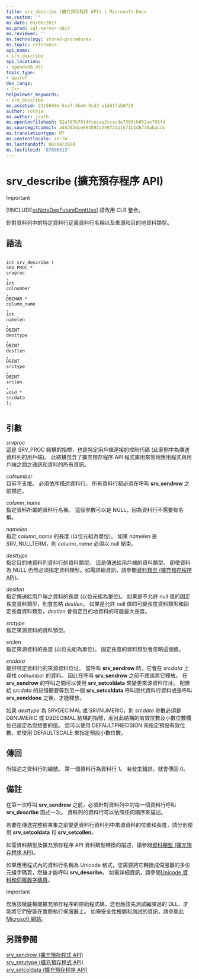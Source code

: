```yaml
---
title: srv_describe (擴充預存程序 API) | Microsoft Docs
ms.custom: ''
ms.date: 03/06/2017
ms.prod: sql-server-2014
ms.reviewer: ''
ms.technology: stored-procedures
ms.topic: reference
api_name:
- srv_describe
api_location:
- opends60.dll
topic_type:
- apiref
dev_langs:
- C++
helpviewer_keywords:
- srv_describe
ms.assetid: 2115600e-5ce7-4be0-9cd3-a1dd1fab0729
author: rothja
ms.author: jroth
ms.openlocfilehash: 52a397b79f4fcecaa2ccacde7500cb852ae793fd
ms.sourcegitcommit: ad4d92dce894592a259721a1571b1d8736abacdb
ms.translationtype: MT
ms.contentlocale: zh-TW
ms.lasthandoff: 08/04/2020
ms.locfileid: "87606313"
---
```

# <a name="srv_describe-extended-stored-procedure-api"></a>srv_describe (擴充預存程序 API)
    
> [!IMPORTANT]  
>  [!INCLUDE[ssNoteDepFutureDontUse](../../includes/ssnotedepfuturedontuse-md.md)] 請改用 CLR 整合。  
  
 針對資料列中的特定資料行定義資料行名稱以及來源和目的地資料類型。  
  
## <a name="syntax"></a>語法  
  
```  
  
int srv_describe (  
SRV_PROC *  
srvproc  
,  
int  
colnumber  
,  
DBCHAR *  
column_name  
,  
int  
namelen  
,  
DBINT  
desttype  
,  
DBINT  
destlen  
,  
DBINT  
srctype  
,  
DBINT  
srclen  
,  
void *  
srcdata  
);  
  
```  
  
## <a name="arguments"></a>引數  
 *srvproc*  
 這是 SRV_PROC 結構的指標，也是特定用戶端連接的控制代碼 (此案例中為傳送資料列的用戶端)。 此結構包含了擴充預存程序 API 程式庫用來管理應用程式與用戶端之間之通訊和資料的所有資訊。  
  
 *colnumber*  
 目前不支援。 必須依序描述資料行。 所有資料行都必須在呼叫 **srv_sendrow** 之前描述。  
  
 *column_name*  
 指定資料所屬的資料行名稱。 這個參數可以是 NULL，因為資料行不需要有名稱。  
  
 *namelen*  
 指定 *column_name* 的長度 (以位元組為單位)。 如果 *namelen* 是 SRV_NULLTERM，則 *column_name* 必須以 null 結束。  
  
 *desttype*  
 指定目的地資料列資料行的資料類型。 這是傳送給用戶端的資料類型。 即使資料為 NULL 仍然必須指定資料類型。如需詳細資訊，請參閱[資料類型 &#40;擴充預存程序 API&#41;](data-types-extended-stored-procedure-api.md)。  
  
 *destlen*  
 指定傳送給用戶端之資料的長度 (以位元組為單位)。 如果是不允許 null 值的固定長度資料類型，則會忽略 *destlen*。 如果是允許 null 值的可變長度資料類型和固定長度資料類型，*destlen* 會指定目的地資料的可能最大長度。  
  
 *srctype*  
 指定來源資料的資料類型。  
  
 *srclen*  
 指定來源資料的長度 (以位元組為單位)。 固定長度的資料類型會忽略這個值。  
  
 *srcdata*  
 提供特定資料行的來源資料位址。 當呼叫 **srv_sendrow** 時，它會在 *srcdata* 上尋找 *colnumber* 的資料。 因此在呼叫 **srv_sendrow** 之前不應該將它釋放。 在 **srv_sendrow** 的呼叫之間可以使用 **srv_setcoldata** 來變更來源資料位址。 配置給 *srcdata* 的記憶體要等到另一個 **srv_setcoldata** 呼叫取代資料行資料或是呼叫 **srv_senddone** 之後，才能釋放。  
  
 如果 *desttype* 為 SRVDECIMAL 或 SRVNUMERIC，則 *srcdata* 參數必須是 DBNUMERIC 或 DBDECIMAL 結構的指標，而且此結構的有效位數及小數位數欄位已設定為您想要的值。 您可以使用 DEFAULTPRECISION 來指定預設有效位數，並使用 DEFAULTSCALE 來指定預設小數位數。  
  
## <a name="returns"></a>傳回  
 所描述之資料行的編號。 第一個資料行為資料行 1。 若發生錯誤，就會傳回 0。  
  
## <a name="remarks"></a>備註  
 在第一次呼叫 **srv_sendrow** 之前，必須針對資料列中的每一個資料行呼叫 **srv_describe** 函式一次。 資料列的資料行可以依照任何順序來描述。  
  
 若要在傳送完整結果集之前變更資料行資料列中來源資料的位置和長度，請分別使用 **srv_setcoldata** 和 **srv_setcollen**。  
  
 如需資料類型及擴充預存程序 API 資料類型轉換的描述，請參閱[資料類型 &#40;擴充預存程序 API&#41;](data-types-extended-stored-procedure-api.md)。  
  
 如果應用程式內的資料行名稱為 Unicode 格式，您需要將它轉換成伺服器的多位元組字碼頁，然後才能呼叫 **srv_describe**。 如需詳細資訊，請參閱[Unicode 資料和伺服器字碼頁](../extended-stored-procedures-programming/unicode-data-and-server-code-pages.md)。  
  
> [!IMPORTANT]  
>  您應該徹底檢閱擴充預存程序的原始程式碼，您也應該先測試編譯過的 DLL，才能將它們安裝在實際執行伺服器上。 如需安全性檢閱和測試的資訊，請參閱此 [Microsoft 網站](https://go.microsoft.com/fwlink/?LinkID=54761&amp;clcid=0x409https://msdn.microsoft.com/security/)。  
  
## <a name="see-also"></a>另請參閱  
 [srv_sendrow &#40;擴充預存程式 API&#41;](srv-sendrow-extended-stored-procedure-api.md)   
 [srv_setutype &#40;擴充預存程式 API&#41;](srv-setutype-extended-stored-procedure-api.md)   
 [srv_setcoldata &#40;擴充預存程序 API&#41;](srv-setcoldata-extended-stored-procedure-api.md)  
  
  
